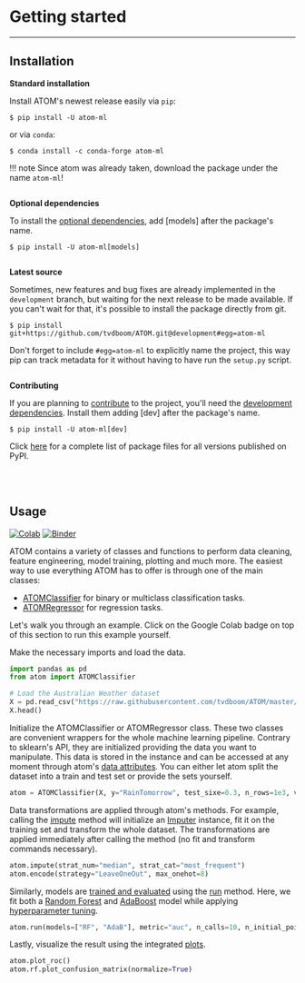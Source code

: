 # Getting started
-----------------

## Installation

**Standard installation**

Install ATOM's newest release easily via `pip`:

    $ pip install -U atom-ml

or via `conda`:

    $ conda install -c conda-forge atom-ml

!!! note
    Since atom was already taken, download the package under the name `atom-ml`!

<br style="display: block; margin-top: 2em; content: ' '">

**Optional dependencies**

To install the [optional dependencies](../dependencies/#optional), add
[models] after the package's name.

    $ pip install -U atom-ml[models]

<br style="display: block; margin-top: 2em; content: ' '">

**Latest source**

Sometimes, new features and bug fixes are already implemented in the
`development` branch, but waiting for the next release to be made
available. If you can't wait for that, it's possible to install the
package directly from git.

    $ pip install git+https://github.com/tvdboom/ATOM.git@development#egg=atom-ml

Don't forget to include `#egg=atom-ml` to explicitly name the project,
this way pip can track metadata for it without having to have run the
`setup.py` script.

<br style="display: block; margin-top: 2em; content: ' '">

**Contributing**

If you are planning to [contribute](../contributing) to the project,
you'll need the [development dependencies](../dependencies/#development).
Install them adding [dev] after the package's name.

    $ pip install -U atom-ml[dev]

Click [here](https://pypi.org/simple/atom-ml/) for a complete list of
package files for all versions published on PyPI.

<br><br>


## Usage

[![Colab](https://camo.githubusercontent.com/52feade06f2fecbf006889a904d221e6a730c194/68747470733a2f2f636f6c61622e72657365617263682e676f6f676c652e636f6d2f6173736574732f636f6c61622d62616467652e737667)](https://colab.research.google.com/drive/1PnYfycwdmKw8dGyygwh7F0S3A4Rc47lI?usp=sharing)
[![Binder](https://mybinder.org/badge_logo.svg)](https://mybinder.org/v2/gh/tvdboom/ATOM/HEAD)

ATOM contains a variety of classes and functions to perform data cleaning,
feature engineering, model training, plotting and much more. The easiest
way to use everything ATOM has to offer is through one of the main classes:

* [ATOMClassifier](../API/ATOM/atomclassifier) for binary or multiclass classification tasks.
* [ATOMRegressor](../API/ATOM/atomregressor) for regression tasks.

Let's walk you through an example. Click on the Google Colab badge on top
of this section to run this example yourself.

Make the necessary imports and load the data.

```python
import pandas as pd
from atom import ATOMClassifier

# Load the Australian Weather dataset
X = pd.read_csv("https://raw.githubusercontent.com/tvdboom/ATOM/master/examples/datasets/weatherAUS.csv")
X.head()
```

Initialize the ATOMClassifier or ATOMRegressor class. These two classes
are convenient wrappers for the whole machine learning pipeline. Contrary
to sklearn's API, they are initialized providing the data you want to
manipulate. This data is stored in the instance and can be accessed at
any moment through atom's [data attributes](../API/ATOM/atomclassifier/#data-attributes).
You can either let atom split the dataset into a train and test set or
provide the sets yourself.

```python
atom = ATOMClassifier(X, y="RainTomorrow", test_sixe=0.3, n_rows=1e3, verbose=2)
```

Data transformations are applied through atom's methods. For example,
calling the [impute](../API/ATOM/atomclassifier/#impute) method will
initialize an [Imputer](../API/data_cleaning/imputer) instance, fit it
on the training set and transform the whole dataset. The transformations
are applied immediately after calling the method (no fit and transform
commands necessary).

```python
atom.impute(strat_num="median", strat_cat="most_frequent")  
atom.encode(strategy="LeaveOneOut", max_onehot=8)
```

Similarly, models are [trained and evaluated](../user_guide/training) using the
[run](../API/ATOM/atomclassifier/#run) method. Here, we fit both a
[Random Forest](../API/models/rf) and [AdaBoost](../API/models/adab) model
while applying [hyperparameter tuning](../user_guide/training/#hyperparameter-tuning).

```python
atom.run(models=["RF", "AdaB"], metric="auc", n_calls=10, n_initial_points=4)
```

Lastly, visualize the result using the integrated [plots](../user_guide/plots).

```python
atom.plot_roc()
atom.rf.plot_confusion_matrix(normalize=True)
```